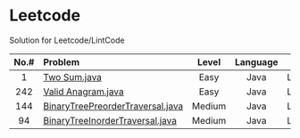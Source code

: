 # Leetcode
Solution for Leetcode/LintCode

| **No.#**  | **Problem**                         | **Level**     | **Language** |**Source**|
|  :-----:  | :-----                              |   :---:       |    :---:     | :--:     |
| 1         | [Two Sum.java](Java/1_TwoSum.java)  |    Easy       |    Java      |Leetcode  |
|242        | [Valid Anagram.java](Java/242_ValidAnagram.java) | Easy|Java       |Leetcode  |
|144        | [BinaryTreePreorderTraversal.java](Java/144_BinaryTreePreorderTraversal.java)|Medium|Java|Leetcode  |
|94         | [BinaryTreeInorderTraversal.java](Java/94_BinaryTreeInorderTraversal.java)|Medium|Java| Leetcode  |

